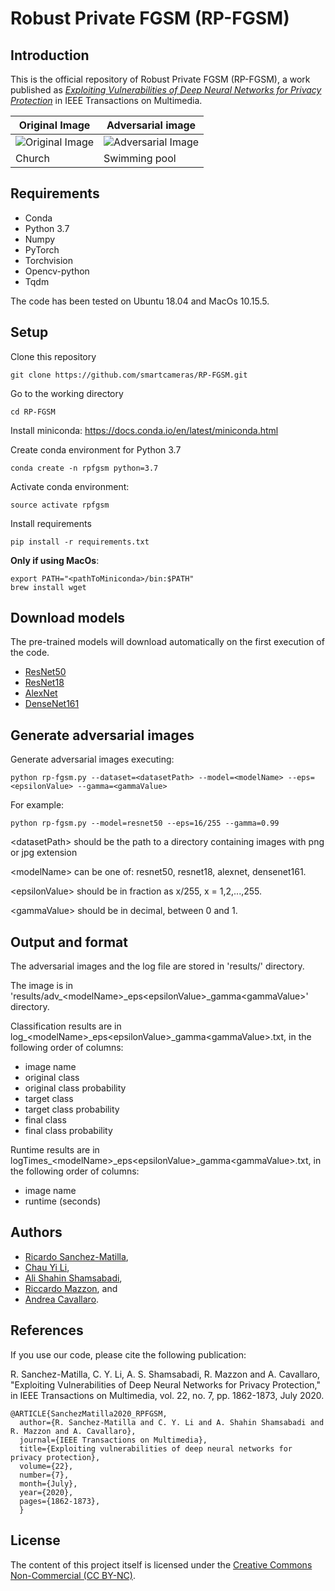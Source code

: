 # Robust Private FGSM (RP-FGSM)

## Introduction
This is the official repository of Robust Private FGSM (RP-FGSM), a work published as [*Exploiting Vulnerabilities of Deep Neural Networks for Privacy Protection*](https://ieeexplore.ieee.org/document/9069287) in IEEE Transactions on Multimedia.

| Original Image | Adversarial image |
|---|---|
| ![Original Image](https://github.com/RiSaMa/RP-FGSM/blob/master/example/clean.png) | ![Adversarial Image](https://github.com/RiSaMa/RP-FGSM/blob/master/example/adv.png) |
|Church|Swimming pool|

## Requirements
 - Conda
 - Python 3.7
 - Numpy
 - PyTorch
 - Torchvision
 - Opencv-python
 - Tqdm

The code has been tested on Ubuntu 18.04 and MacOs 10.15.5.

## Setup

Clone this repository
```
git clone https://github.com/smartcameras/RP-FGSM.git
```

Go to the working directory
```
cd RP-FGSM
```

Install miniconda: https://docs.conda.io/en/latest/miniconda.html

Create conda environment for Python 3.7
```
conda create -n rpfgsm python=3.7
```
Activate conda environment:
```
source activate rpfgsm
```
Install requirements
```
pip install -r requirements.txt
```
**Only if using MacOs**:
```
export PATH="<pathToMiniconda>/bin:$PATH"
brew install wget
```

## Download models
The pre-trained models will download automatically on the first execution of the code.

 - [ResNet50](http://places2.csail.mit.edu/models_places365/resnet50_places365.pth.tar) 
 - [ResNet18](http://places2.csail.mit.edu/models_places365/resnet18_places365.pth.tar)
 - [AlexNet](http://places2.csail.mit.edu/models_places365/alexnet_places365.pth.tar)
 - [DenseNet161](http://places2.csail.mit.edu/models_places365/densenet161_places365.pth.tar)


## Generate adversarial images
Generate adversarial images executing:
```
python rp-fgsm.py --dataset=<datasetPath> --model=<modelName> --eps=<epsilonValue> --gamma=<gammaValue>
```
For example:
```
python rp-fgsm.py --model=resnet50 --eps=16/255 --gamma=0.99
```

\<datasetPath\> should be the path to a directory containing images with png or jpg extension

\<modelName\> can be one of: resnet50, resnet18, alexnet, densenet161.
 
\<epsilonValue\> should be in fraction as x/255, x = 1,2,...,255.
 
\<gammaValue\> should be in decimal, between 0 and 1.

## Output and format
The adversarial images and the log file are stored in 'results/' directory.

The image is in 'results/adv_\<modelName\>_eps\<epsilonValue\>_gamma\<gammaValue\>' directory.

Classification results are in log_\<modelName\>_eps\<epsilonValue\>_gamma\<gammaValue\>.txt, in the following order of columns:
* image name
* original class
* original class probability
* target class
* target class probability
* final class
* final class probability

Runtime results are in logTimes_\<modelName\>_eps\<epsilonValue\>_gamma\<gammaValue\>.txt, in the following order of columns:
* image name
* runtime (seconds) 

## Authors
* [Ricardo Sanchez-Matilla](mailto:ricardo.sanchezmatilla@qmul.ac.uk),
* [Chau Yi Li](mailto:chauyi.li@qmul.ac.uk), 
* [Ali Shahin Shamsabadi](mailto:a.shahinshamsabadi@qmul.ac.uk),
* [Riccardo Mazzon](mailto:r.mazzon@qmul.ac.uk), and
* [Andrea Cavallaro](mailto:a.cavallaro@qmul.ac.uk).

## References
If you use our code, please cite the following publication:

R. Sanchez-Matilla, C. Y. Li, A. S. Shamsabadi, R. Mazzon and A. Cavallaro, "Exploiting Vulnerabilities of Deep Neural Networks for Privacy Protection," in IEEE Transactions on Multimedia, vol. 22, no. 7, pp. 1862-1873, July 2020.

    @ARTICLE{SanchezMatilla2020_RPFGSM,
      author={R. Sanchez-Matilla and C. Y. Li and A. Shahin Shamsabadi and R. Mazzon and A. Cavallaro},
      journal={IEEE Transactions on Multimedia}, 
      title={Exploiting vulnerabilities of deep neural networks for privacy protection}, 
      volume={22},
      number={7},
      month={July},
      year={2020},
      pages={1862-1873},
      }

## License
The content of this project itself is licensed under the [Creative Commons Non-Commercial (CC BY-NC)](https://creativecommons.org/licenses/by-nc/2.0/uk/legalcode).
